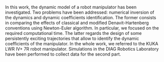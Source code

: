 In this work, the dynamic model of a robot manipulator has been investigated. Two problems have been addressed: numerical inversion of the dynamics and dynamic coefficients identification. The former consists in comparing the effects of classical and modified Denavit-Hartenberg conventions using Newton-Euler algorithm. In particular, we focused on the required computational time. The latter regards the design of some persistently exciting trajectories that allow to identify the dynamic coefficients of the manipulator. In the whole work, we referred to the KUKA LWR IV+ 7R robot manipulator. Simulations in the DIAG Robotics Laboratory have been performed to collect data for the second part.
